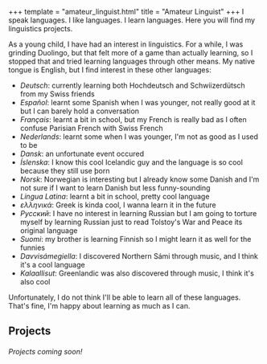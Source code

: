 +++
template = "amateur_linguist.html"
title = "Amateur Linguist"
+++
I speak languages. I like languages. I learn languages. Here you will find my linguistics projects.

As a young child, I have had an interest in linguistics. For a while, I was grinding Duolingo, but that felt more of a game than actually learning, so I stopped that and tried learning languages through other means. My native tongue is English, but I find interest in these other languages: 
- *Deutsch*: currently learning both Hochdeutsch and Schwiizerdütsch from my Swiss friends
- *Español*: learnt some Spanish when I was younger, not really good at it but I can barely hold a conversation
- *Français*: learnt a bit in school, but my French is really bad as I often confuse Parisian French with Swiss French
- *Nederlands*: learnt some when I was younger, I'm not as good as I used to be
- *Dansk*: an unfortunate event occured
- *Íslenska*: I know this cool Icelandic guy and the language is so cool because they still use þorn
- *Norsk*: Norwegian is interesting but I already know some Danish and I'm not sure if I want to learn Danish but less funny-sounding
- *Lingua Latina*: learnt a bit in school, pretty cool language
- *ελληνικά*: Greek is kinda cool, I wanna learn it in the future
- *Русский*: I have no interest in learning Russian but I am going to torture myself by learning Russian just to read Tolstoy's War and Peace its original language
- *Suomi*: my brother is learning Finnish so I might learn it as well for the funnies
- *Davvisámegiella*: I discovered Northern Sámi through music, and I think it's a cool language
- *Kalaallisut*: Greenlandic was also discovered through music, I think it's also cool 

Unfortunately, I do not think I'll be able to learn all of these languages. That's fine, I'm happy about learning as much as I can. 
## Projects
###### Projects coming soon!
